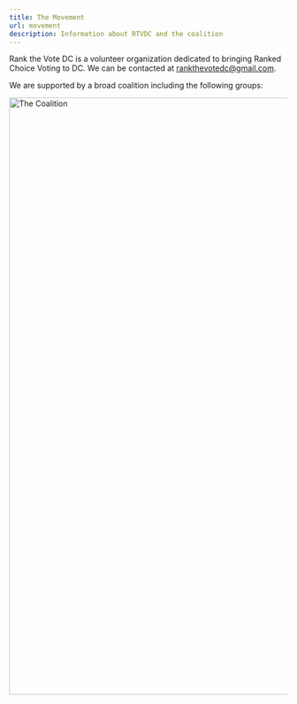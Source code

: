 ```yaml
---
title: The Movement
url: movement
description: Information about RTVDC and the coalition
---
```

Rank the Vote DC is a volunteer organization dedicated to bringing Ranked Choice Voting to DC. We can be contacted at [rankthevotedc@gmail.com](mailto:rankthevotedc@gmail.com).

We are supported by a broad coalition including the following groups:  

<img src="/static/img/rank-the-vote-dc-coalition-logos.png" width="1920" height="1080" alt="The Coalition">